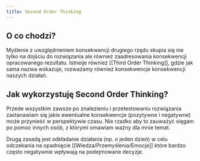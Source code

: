 ```yaml
---
title: Second Order Thinking
---
```


## O co chodzi?
Myślenie z uwzględnieniem konsekwencji drugiego rzędu skupia się nie tylko na dojściu do rozwiązania ale również zaadresowania konsekwencji opracowanego rezultatu. Istneije również [[Third Order Thinking]], gdzie jak sama nazwa wskazuje, rozważamy również konsekwencje konsekwencji naszych działań.

## Jak wykorzystuję Second Order Thinking?
Przede wszystkim zawsze po znalezieniu i przetestowaniu rozwiązania zastanawiam się jakie ewentualne konsekwencje (pozytywne i negatywne) może przynieść w perspektywie czasu. Nie rzadko aby to zauważyć sięgam po pomoc innych osób, z którymi omawiam ważny dla mnie temat. 

Drugą zasadą jest odkładanie działania (np. o jeden dzień) w celu odczekania na opadnięcie [[Wiedza/Przemyślenia/Emocje]] które bardzo często negatywnie wpływają na podejmowane decyzje.
